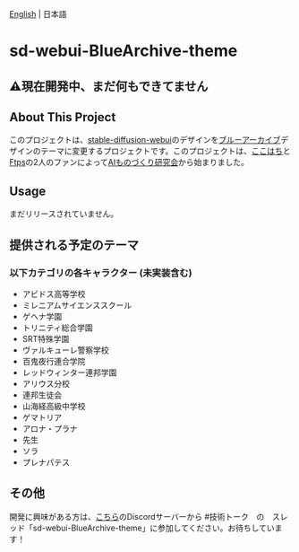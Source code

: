 [English](README.md) | 日本語
# sd-webui-BlueArchive-theme

## ⚠️現在開発中、まだ何もできてません

## About This Project

このプロジェクトは、[stable-diffusion-webui](https://github.com/AUTOMATIC1111/stable-diffusion-webui)のデザインを[ブルーアーカイブ](https://bluearchive.jp/)デザインのテーマに変更するプロジェクトです。このプロジェクトは、[ここはち](https://github.com/Kokohachi)と[Ftps](https://github.com/Tps-F)の2人のファンによって[AIものづくり研究会](https://discord.gg/ai-jp)から始まりました。

## Usage

まだリリースされていません。

## 提供される予定のテーマ

### 以下カテゴリの各キャラクター (未実装含む)

- アビドス高等学校
- ミレニアムサイエンススクール
- ゲヘナ学園
- トリニティ総合学園
- SRT特殊学園
- ヴァルキューレ警察学校
- 百鬼夜行連合学院
- レッドウィンター連邦学園
- アリウス分校
- 連邦生徒会
- 山海経高級中学校
- ゲマトリア
- アロナ・プラナ
- 先生
- ソラ
- プレナパテス

## その他
開発に興味がある方は、[こちら](https://discord.gg/ai-jp)のDiscordサーバーから #技術トーク　の　スレッド「sd-webui-BlueArchive-theme」に参加してください。お待ちしています！
